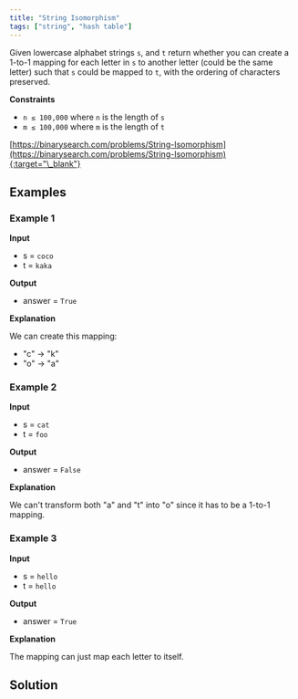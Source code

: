 ```yaml
---
title: "String Isomorphism"
tags: ["string", "hash table"]
---
```


Given lowercase alphabet strings `s`, and `t` return whether you can create a 1-to-1 mapping for each letter in `s` to another letter (could be the same letter) such that `s` could be mapped to `t`, with the ordering of characters preserved.

**Constraints**

- `n ≤ 100,000` where `n` is the length of `s`
- `m ≤ 100,000` where `m` is the length of `t`

[https://binarysearch.com/problems/String-Isomorphism](https://binarysearch.com/problems/String-Isomorphism){:target="\_blank"}

## Examples

### Example 1

**Input**

- s = `coco`
- t = `kaka`

**Output**

- answer = `True`

**Explanation**

We can create this mapping:

- "c" -> "k"
- "o" -> "a"

### Example 2

**Input**

- s = `cat`
- t = `foo`

**Output**

- answer = `False`

**Explanation**

We can't transform both "a" and "t" into "o" since it has to be a 1-to-1 mapping.

### Example 3

**Input**

- s = `hello`
- t = `hello`

**Output**

- answer = `True`

**Explanation**

The mapping can just map each letter to itself.

## Solution

<script src="https://gist.github.com/yaeba/16da7be5123724fcf6eccc25581cef5a.js?file=String-Isomorphism.py"></script>
